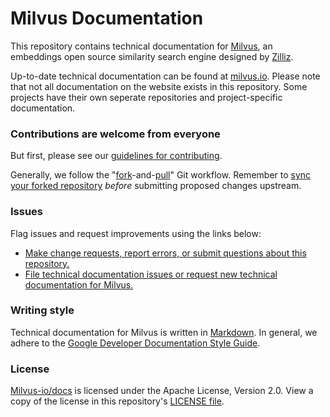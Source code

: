 # Milvus Documentation

This repository contains technical documentation for [Milvus](https://github.com/milvus-io/milvus), an embeddings open source similarity search engine designed by [Zilliz](https://zilliz.com).

Up-to-date technical documentation can be found at [milvus.io](https://www.milvus.io/). Please note that not all documentation on the website exists in this repository. Some projects have their own seperate repositories and project-specific documentation.

### Contributions are welcome from everyone

But first, please see our [guidelines for contributing](CONTRIBUTING.md).

Generally, we follow the "[fork](https://docs.github.com/en/free-pro-team@latest/github/getting-started-with-github/fork-a-repo)-and-[pull](https://docs.github.com/en/free-pro-team@latest/github/collaborating-with-issues-and-pull-requests/about-pull-requests)" Git workflow. Remember to [sync your forked repository](https://docs.github.com/en/free-pro-team@latest/github/getting-started-with-github/fork-a-repo#keep-your-fork-synced) *before* submitting proposed changes upstream.

### Issues

Flag issues and request improvements using the links below:

- [Make change requests, report errors, or submit questions about this repository.](https://github.com/milvus-io/docs/issues/new/choose) 
- [File technical documentation issues or request new technical documentation for Milvus.](https://github.com/milvus-io/milvus/issues/new?assignees=&labels=&template=documentation-request.md&title=[DOC])

### Writing style

Technical documentation for Milvus is written in [Markdown](https://commonmark.org/help/). In general, we adhere to the [Google Developer Documentation Style Guide](https://developers.google.com/style/).

### License

[Milvus-io/docs](https://github.com/milvus-io/docs) is licensed under the Apache License, Version 2.0. View a copy of the license in this repository's [LICENSE file](LICENSE).
